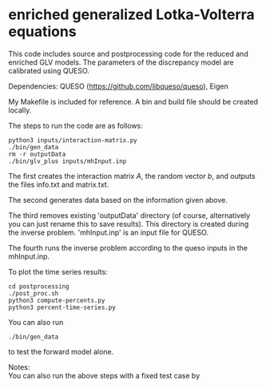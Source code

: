 # enriched generalized Lotka-Volterra equations
This code includes source and postprocessing code for the reduced and enriched GLV  models.
The parameters of the discrepancy model are calibrated using QUESO.

Dependencies: QUESO (https://github.com/libqueso/queso), Eigen

My Makefile is included for reference. A bin and build file should be created locally.

The steps to run the code are as follows:
```
python3 inputs/interaction-matrix.py
./bin/gen_data
rm -r outputData
./bin/glv_plus inputs/mhInput.inp
```
The first creates the interaction matrix $A$, the random vector $b$, and outputs the files info.txt and matrix.txt.

The second generates data based on the information given above.

The third removes existing 'outputData' directory (of course, alternatively you
can just rename this to save results). This directory is created during the
inverse problem.  'mhInput.inp' is an input file for QUESO.

The fourth runs the inverse problem according to the queso inputs in the mhInput.inp.

To plot the time series results:
```
cd postprocessing
./post_proc.sh
python3 compute-percents.py
python3 percent-time-series.py
```

You can also run 
```
./bin/gen_data
```
to test the forward model alone.

Notes:  
You can also run the above steps with a fixed test case by
```test_run_data_and_ip.sh
```
